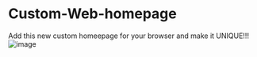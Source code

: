# Custom-Web-homepage

Add this new custom homeepage for your browser and make it UNIQUE!!!
![image](https://github.com/deepanshug1/Custom-Web-homepage/assets/95443111/e9c5b8b7-eff3-4371-9f5f-9410edfd46f6)

